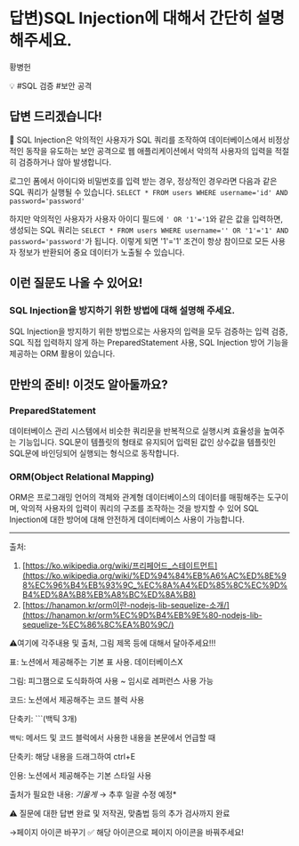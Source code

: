 # 답변)SQL Injection에 대해서 간단히 설명해주세요.

황병헌

💡 #SQL 검증 #보안 공격

## 답변 드리겠습니다!

<aside>
📌 SQL Injection은 악의적인 사용자가 SQL 쿼리를 조작하여 데이터베이스에서 비정상적인 동작을 유도하는 보안 공격으로 웹 애플리케이션에서 악의적 사용자의 입력을 적절히 검증하거나 않아 발생합니다.

</aside>

로그인 폼에서 아이디와 비밀번호를 입력 받는 경우, 정상적인 경우라면 다음과 같은 SQL 쿼리가 실행될 수 있습니다. `SELECT * FROM users WHERE username='id' AND password='password'`

하지만 악의적인 사용자가 사용자 아이디 필드에 `' OR '1'='1`와 같은 값을 입력하면, 생성되는 SQL 쿼리는 `SELECT * FROM users WHERE username='' OR '1'='1' AND password='password'`가 됩니다. 이렇게 되면 '1'='1' 조건이 항상 참이므로 모든 사용자 정보가 반환되어 중요 데이터가 노출될 수 있습니다.

## 이런 질문도 나올 수 있어요!

### SQL Injection을 방지하기 위한 방법에 대해 설명해 주세요.

SQL Injection을 방지하기 위한 방법으로는 사용자의 입력을 모두 검증하는 입력 검증, SQL 직접 입력하지 않게 하는 PreparedStatement 사용, SQL Injection 방어 기능을 제공하는 ORM 활용이 있습니다.

## 만반의 준비! 이것도 알아둘까요?

### PreparedStatement

데이터베이스 관리 시스템에서 비슷한 쿼리문을 반복적으로 실행시켜 효율성을 높여주는 기능입니다. SQL문이 템플릿의 형태로 유지되어 입력된 값인 상수값을 템플릿인 SQL문에 바인딩되어 실행되는 형식으로 동작합니다.

### ORM(Object Relational Mapping)

ORM은 프로그래밍 언어의 객체와 관계형 데이터베이스의 데이터를 매핑해주는 도구이며, 악의적 사용자의 입력이 쿼리의 구조를 조작하는 것을 방지할 수 있어 SQL Injection에 대한 방어에 대해 안전하게 데이터베이스 사용이 가능합니다.

---

출처:

1. [https://ko.wikipedia.org/wiki/프리페어드_스테이트먼트](https://ko.wikipedia.org/wiki/%ED%94%84%EB%A6%AC%ED%8E%98%EC%96%B4%EB%93%9C_%EC%8A%A4%ED%85%8C%EC%9D%B4%ED%8A%B8%EB%A8%BC%ED%8A%B8)
2. [https://hanamon.kr/orm이란-nodejs-lib-sequelize-소개/](https://hanamon.kr/orm%EC%9D%B4%EB%9E%80-nodejs-lib-sequelize-%EC%86%8C%EA%B0%9C/)

⚠️여기에 각주내용 및 출처, 그림 제목 등에 대해서 달아주세요!!!

표: 노션에서 제공해주는 기본 표 사용. 데이터베이스X

그림: 피그잼으로 도식화하여 사용 ~ 임시로 레퍼런스 사용 가능

코드: 노션에서 제공해주는 코드 블럭 사용 

단축키: ```(백틱 3개)

`백틱`: 메서드 및 코드 블럭에서 사용한 내용을 본문에서 언급할 때 

단축키: 해당 내용을 드래그하여 ctrl+E

인용: 노션에서 제공해주는 기본 스타일 사용

출처가 필요한 내용: *기울게* → 추후 일괄 수정 예정*

⚠️ 질문에 대한 답변 완료 및 저작권, 맞춤법 등의 추가 검사까지 완료

→페이지 아이콘 바꾸기 ✅ 해당 아이콘으로 페이지 아이콘을 바꿔주세요!